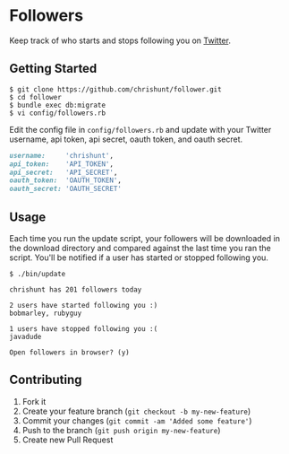 # Followers

Keep track of who starts and stops following you on
[Twitter](https://twitter.com).

## Getting Started

```
$ git clone https://github.com/chrishunt/follower.git
$ cd follower
$ bundle exec db:migrate
$ vi config/followers.rb
```

Edit the config file in `config/followers.rb` and update with your Twitter
username, api token, api secret, oauth token, and oauth secret.

```ruby
username:     'chrishunt',
api_token:    'API_TOKEN',
api_secret:   'API_SECRET',
oauth_token:  'OAUTH_TOKEN',
oauth_secret: 'OAUTH_SECRET'
```

## Usage

Each time you run the update script, your followers will be downloaded in the
download directory and compared against the last time you ran the script.
You'll be notified if a user has started or stopped following you.

```
$ ./bin/update

chrishunt has 201 followers today

2 users have started following you :)
bobmarley, rubyguy

1 users have stopped following you :(
javadude

Open followers in browser? (y)
```

## Contributing

1. Fork it
2. Create your feature branch (`git checkout -b my-new-feature`)
3. Commit your changes (`git commit -am 'Added some feature'`)
4. Push to the branch (`git push origin my-new-feature`)
5. Create new Pull Request

